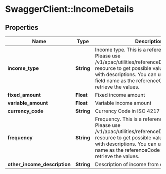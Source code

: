 # SwaggerClient::IncomeDetails

## Properties
Name | Type | Description | Notes
------------ | ------------- | ------------- | -------------
**income_type** | **String** | Income type. This is a reference data field. Please use /v1/apac/utilities/referenceData/{incomeType} resource to get possible values of this field with descriptions. You can use incomeType field name as the referenceCode parameter to retrieve the values. | [optional] 
**fixed_amount** | **Float** | Fixed income amount | [optional] 
**variable_amount** | **Float** | Variable income amount | [optional] 
**currency_code** | **String** | Currency Code in ISO 4217 format. | [optional] 
**frequency** | **String** | Frequency. This is a reference data field. Please use /v1/apac/utilities/referenceData/{frequency} resource to get possible values of this field with descriptions. You can use frequency field name as the referenceCode parameter to retrieve the values. | [optional] 
**other_income_description** | **String** | Description of income from other sources | [optional] 

